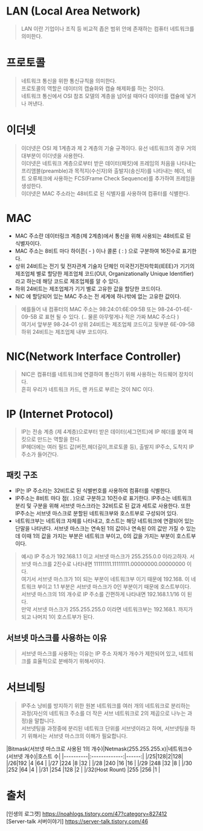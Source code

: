 # LAN (Local Area Network)
> LAN 이란 기업이나 조직 등 비교적 좁은 범위 안에 존재하는 컴퓨터 네트워크를 의미한다.
# 프로토콜
> 네트워크 통신을 위한 통신규칙을 의미한다.\
 프로토콜의 역할은 데이터의 캡슐화와 캡슐 해제화를 하는 것이다.\
 네트워크 통신에서 OSI 참조 모델의 계층을 넘어설 때마다 데이터를 캡슐에 넣거나 꺼낸다.
# 이더넷
> 이더넷은 OSI 제 1계층과 제 2 계층의 기술 규격이다. 유선 네트워크의 경우 거의 대부분이 이더넷을 사용한다.\
이더넷은 네트워크 계층으로부터 받은 데이터(패킷)에 프레임의 처음을 나타내는 프리앰블(preamble)과 목적지(수신자)와 출발지(송신자)를 나타내는 헤더, 비트 오류체크에 사용하는 FCS(Frame Check Sequence)를 추가하여 프레임을 생성한다. \
이더넷은 MAC 주소라는 48비트로 된 식별자를 사용하여 컴퓨터를 식별한다.
# MAC
- MAC 주소란 데이터링크 계층(제 2계층)에서 통신을 위해 사용되는 48비트로 된 식별자이다.
- MAC 주소는 8비트 마다 하이픈( - ) 이나 콜론 ( : ) 으로 구분하여 16진수로 표기한다.
- 상위 24비트는 전기 및 전자관계 기술자 단체인 미국전기전자학회(IEEE)가 기기의 제조업체 별로 할당한 제조업체 코드(OUI, Organizationally Unique Identifier) 라고 하는데 해당 코드로 제조업체를 알 수 있다.
- 하위 24비트는 제조업체가 기기 별로 고유한 값을 할당한 코드이다.
- NIC 에 할당되어 있는 MAC 주소는 전 세계에 하나밖에 없는 고유한 값이다.
> 예를들어 내 컴퓨터의 MAC 주소는 98:24:01:6E:09:5B 또는 98-24-01-6E-09-5B 로 표현 될 수 있다. (.. 물론 아무렇게나 적은 가짜 MAC 주소다 )\
여기서 앞부분 98-24-01 상위 24비트는 제조업체 코드이고 뒷부분 6E-09-5B 하위 24비트는 제조업체 내부 코드이다.

# NIC(Network Interface Controller)
> NIC은 컴퓨터를 네트워크에 연결하여 통신하기 위해 사용하는 하드웨어 장치이다.\
흔히 우리가 네트워크 카드, 랜 카드로 부르는 것이 NIC 이다.

# IP (Internet Protocol)
> IP는 전송 계층 (제 4계층)으로부터 받은 데이터(세그먼트)에 IP 헤더를 붙여 패킷으로 만드는 역할을 한다.\
IP헤더에는 여러 필드 값(버전,헤더길이,프로토콜 등), 출발지 IP주소, 도착지 IP주소가 들어간다.
## 패킷 구조
- IP는 IP 주소라는 32비트로 된 식별번호를 사용하여 컴퓨터를 식별한다.
- IP주소는 8비트 마다 점( . )으로 구분하고 10진수로 표기한다. IP주소는 네트워크 분리 및 구분을 위해 서브넷 마스크라는 32비트로 된 값과 세트로 사용한다. 또한 IP주소는 서브넷 마스크로 분할된 네트워크부와 호스트부로 구성되어 있다.
- 네트워크부는 네트워크 자체를 나타내고, 호스트는 해당 네트워크에 연결되어 있는 단말을 나타낸다. 서브넷 마스크는 연속된 1의 값이나 연속된 0의 값만 가질 수 있는데 이때 1의 값을 가지는 부분은 네트워크 부이고, 0의 값을 가지는 부분이 호스트부이다.
> 예시) IP 주소가 192.168.1.1 이고 서브넷 마스크가 255.255.0.0 이라고하자.
 서브넷 마스크를 2진수로 나타내면 11111111.11111111.00000000.00000000 이다.\
 여기서 서브넷 마스크가 1이 되는 부분이 네트워크부 이기 때문에 192.168. 이 네트워크 부이고 1.1 부분은 서브넷 마스크가 0인 부분이기 때문에 호스트부이다.\
 서브넷 마스크의 1의 개수로 IP 주소를 간편하게 나타내면 192.168.1.1/16 이 된다.\
 만약 서브넷 마스크가 255.255.255.0 이라면 네트워크부는 192.168.1. 까지가 되고 나머지 1이 호스트부가 된다.
## 서브넷 마스크를 사용하는 이유
 > 서브넷 마스크를 사용하는 이유는 IP 주소 자체가 개수가 제한되어 있고, 네트워크를 효율적으로 분배하기 위해서이다.
 
# 서브네팅
 > IP주소 낭비를 방지하기 위한 원본 네트워크를 여러 개의 네트워크로 분리하는 과정(자신의 네트워크 주소를 더 작은 서브 네트워크로 2의 제곱으로 나누는 과정)을 말합니다.\
서브넷팅을 과정중에 분리된 네트워크 단위를 서브넷이라고 하며, 서브넷팅을 하기 위해서는 서브넷 마스크의 이해가 필요합니다.


|Bitmask(서브넷 마스크로 사용된 1의 개수)|Netmask(255.255.255.x)|네트워크수(서브넷 개수)|호스트 수|
|----------|:-------------:|------:|
|/25|128|2|128|
|/26|192 |4 |64 |
|/27 |224 |8 |32 |
|/28 |240 |16 |16 |
|/29 |248 |32 |8 |
|/30 |252 |64 |4 |
|/31 |254 |128 |2 |
|/32(Host Rount) |255 |256 |1 |

# 출처
[인생의 로그캣] https://noahlogs.tistory.com/47?category=827412 \
[Server-talk 서버이야기] https://server-talk.tistory.com/46
